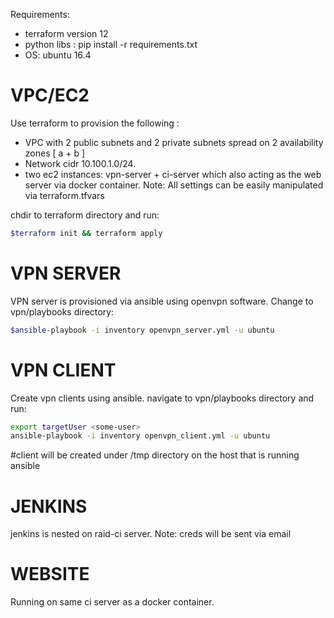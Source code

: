 Requirements: 
- terraform version 12 
- python libs : pip install -r requirements.txt  
- OS: ubuntu 16.4 

VPC/EC2
=======
Use terraform to provision the following : 
 - VPC with 2 public subnets and 2 private subnets  spread on 2 availability zones [ a + b ]
 - Network cidr 10.100.1.0/24. 
 - two ec2 instances: vpn-server + ci-server which also acting as the web server via docker container.
 Note: All settings can be easily manipulated via terraform.tfvars

chdir to terraform directory and run: 
```bash
$terraform init && terraform apply 
```
VPN SERVER
==========
VPN server is provisioned via ansible using openvpn software. 
Change to vpn/playbooks directory:

```bash
$ansible-playbook -i inventory openvpn_server.yml -u ubuntu 
```

VPN CLIENT
==========
Create vpn clients using ansible. 
navigate to vpn/playbooks directory and run:
```bash
export targetUser <some-user>
ansible-playbook -i inventory openvpn_client.yml -u ubuntu
```

#client will be created under /tmp directory on the host that is running ansible 

JENKINS
==========
jenkins is nested on raid-ci server. 
Note: creds will be sent via email

WEBSITE
==========
Running on same ci server as a docker container. 

